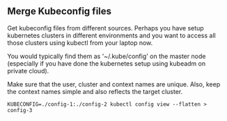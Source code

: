 ## Merge Kubeconfig files

Get kubeconfig files from different sources. Perhaps you have setup kubernetes clusters in different environments and you want to access all those clusters using kubectl from your laptop now.

You would typically find them as '~/.kube/config' on the master node (especially if you have done the kubernetes setup using kubeadm on private cloud).

Make sure that the user, cluster and context names are unique. Also, keep the context names simple and also reflects the target cluster.

```
KUBECONFIG=./config-1:./config-2 kubectl config view --flatten > config-3
```

